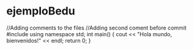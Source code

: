 # ejemploBedu
//Adding comments to the files
//Adding second coment before commit
#include <iostream>
using namespace std;
int main() {
    cout << "Hola mundo, bienvenidos!" << endl;
    return 0;
}